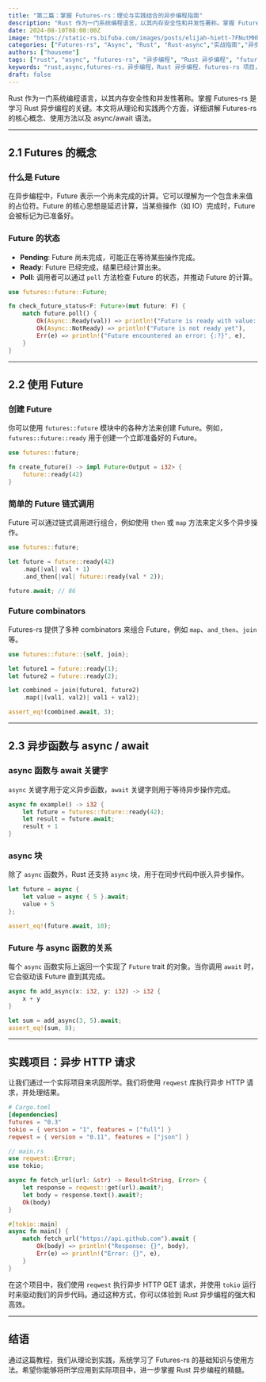 ```yaml
---
title: "第二篇：掌握 Futures-rs：理论与实践结合的异步编程指南"
description: "Rust 作为一门系统编程语言，以其内存安全性和并发性著称。掌握 Futures-rs 是学习 Rust 异步编程的关键。本文将从理论和实践两个方面，详细讲解 Futures-rs 的核心概念、使用方法以及 async/await 语法。"
date: 2024-08-10T08:00:00Z
image: "https://static-rs.bifuba.com/images/posts/elijah-hiett-7FNutMHhBxI-unsplash.jpg"
categories: ["Futures-rs", "Async", "Rust", "Rust-async","实战指南","异步编程"]
authors: ["houseme"]
tags: ["rust", "async", "futures-rs", "异步编程", "Rust 异步编程", "futures-rs 项目", "异步任务", "异步操作", "异步 Rust 编程", "实战指南"]
keywords: "rust,async,futures-rs，异步编程，Rust 异步编程，futures-rs 项目，异步任务，异步操作，异步 Rust 编程"
draft: false
---
```


Rust 作为一门系统编程语言，以其内存安全性和并发性著称。掌握 Futures-rs 是学习 Rust 异步编程的关键。本文将从理论和实践两个方面，详细讲解 Futures-rs 的核心概念、使用方法以及 async/await 语法。

---

## 2.1 Futures 的概念

### 什么是 Future

在异步编程中，Future 表示一个尚未完成的计算。它可以理解为一个包含未来值的占位符。Future 的核心思想是延迟计算，当某些操作（如 IO）完成时，Future 会被标记为已准备好。

### Future 的状态

- **Pending**: Future 尚未完成，可能正在等待某些操作完成。
- **Ready**: Future 已经完成，结果已经计算出来。
- **Poll**: 调用者可以通过 `poll` 方法检查 Future 的状态，并推动 Future 的计算。

```rust
use futures::future::Future;

fn check_future_status<F: Future>(mut future: F) {
    match future.poll() {
        Ok(Async::Ready(val)) => println!("Future is ready with value: {:?}", val),
        Ok(Async::NotReady) => println!("Future is not ready yet"),
        Err(e) => println!("Future encountered an error: {:?}", e),
    }
}
```

---

## 2.2 使用 Future

### 创建 Future

你可以使用 `futures::future` 模块中的各种方法来创建 Future。例如，`futures::future::ready` 用于创建一个立即准备好的 Future。

```rust
use futures::future;

fn create_future() -> impl Future<Output = i32> {
    future::ready(42)
}
```

### 简单的 Future 链式调用

Future 可以通过链式调用进行组合，例如使用 `then` 或 `map` 方法来定义多个异步操作。

```rust
use futures::future;

let future = future::ready(42)
    .map(|val| val + 1)
    .and_then(|val| future::ready(val * 2));

future.await; // 86
```

### Future combinators

Futures-rs 提供了多种 combinators 来组合 Future，例如 `map`、`and_then`、`join` 等。

```rust
use futures::future::{self, join};

let future1 = future::ready(1);
let future2 = future::ready(2);

let combined = join(future1, future2)
    .map(|(val1, val2)| val1 + val2);

assert_eq!(combined.await, 3);
```

---

## 2.3 异步函数与 async / await

### async 函数与 await 关键字

`async` 关键字用于定义异步函数，`await` 关键字则用于等待异步操作完成。

```rust
async fn example() -> i32 {
    let future = futures::future::ready(42);
    let result = future.await;
    result + 1
}
```

### async 块

除了 `async` 函数外，Rust 还支持 `async` 块，用于在同步代码中嵌入异步操作。

```rust
let future = async {
    let value = async { 5 }.await;
    value + 5
};

assert_eq!(future.await, 10);
```

### Future 与 async 函数的关系

每个 `async` 函数实际上返回一个实现了 `Future` trait 的对象。当你调用 `await` 时，它会驱动该 Future 直到其完成。

```rust
async fn add_async(x: i32, y: i32) -> i32 {
    x + y
}

let sum = add_async(3, 5).await;
assert_eq!(sum, 8);
```

---

## 实践项目：异步 HTTP 请求

让我们通过一个实际项目来巩固所学。我们将使用 `reqwest` 库执行异步 HTTP 请求，并处理结果。

```toml
# Cargo.toml
[dependencies]
futures = "0.3"
tokio = { version = "1", features = ["full"] }
reqwest = { version = "0.11", features = ["json"] }
```

```rust
// main.rs
use reqwest::Error;
use tokio;

async fn fetch_url(url: &str) -> Result<String, Error> {
    let response = reqwest::get(url).await?;
    let body = response.text().await?;
    Ok(body)
}

#[tokio::main]
async fn main() {
    match fetch_url("https://api.github.com").await {
        Ok(body) => println!("Response: {}", body),
        Err(e) => println!("Error: {}", e),
    }
}
```

在这个项目中，我们使用 `reqwest` 执行异步 HTTP GET 请求，并使用 `tokio` 运行时来驱动我们的异步代码。通过这种方式，你可以体验到 Rust 异步编程的强大和高效。

---

## 结语

通过这篇教程，我们从理论到实践，系统学习了 Futures-rs 的基础知识与使用方法。希望你能够将所学应用到实际项目中，进一步掌握 Rust 异步编程的精髓。
